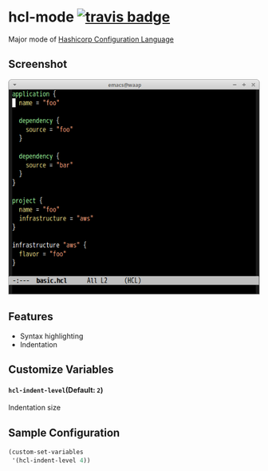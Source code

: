 # hcl-mode [![travis badge][travis-badge]][travis-link]

Major mode of [Hashicorp Configuration Language](https://github.com/hashicorp/hcl)


## Screenshot

![hcl-mode](image/hcl-mode.png)


## Features

- Syntax highlighting
- Indentation


## Customize Variables

#### `hcl-indent-level`(Default: `2`)

Indentation size


## Sample Configuration

```lisp
(custom-set-variables
 '(hcl-indent-level 4))
```

[travis-badge]: https://travis-ci.org/syohex/emacs-hcl-mode.svg
[travis-link]: https://travis-ci.org/syohex/emacs-hcl-mode
